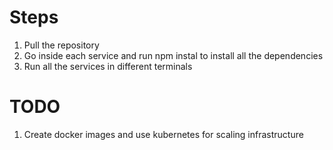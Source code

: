 # Steps
1. Pull the repository
2. Go inside each service and run npm instal to install all the dependencies
3. Run all the services in different terminals

# TODO
1. Create docker images and use kubernetes for scaling infrastructure
